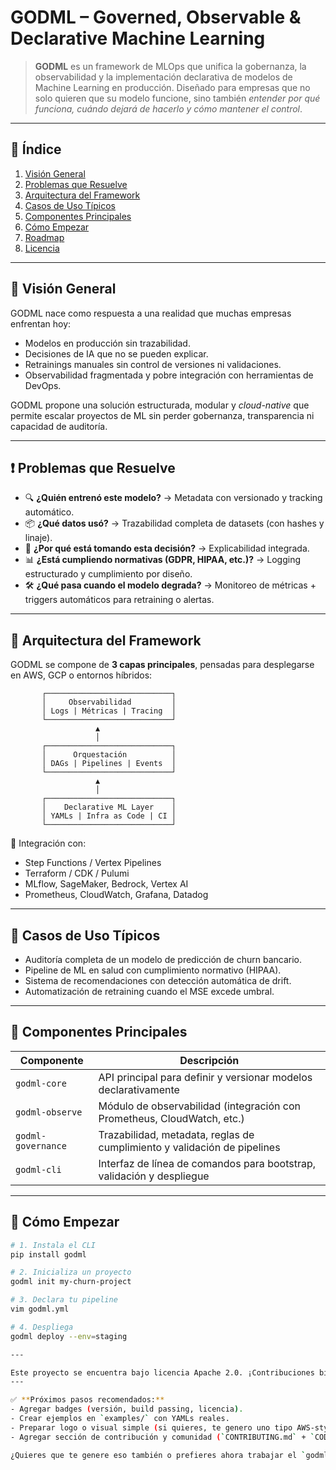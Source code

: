 # GODML – Governed, Observable & Declarative Machine Learning

> **GODML** es un framework de MLOps que unifica la gobernanza, la observabilidad y la implementación declarativa de modelos de Machine Learning en producción. Diseñado para empresas que no solo quieren que su modelo funcione, sino también *entender por qué funciona, cuándo dejará de hacerlo y cómo mantener el control*.

---

## 📌 Índice

1. [Visión General](#visión-general)
2. [Problemas que Resuelve](#problemas-que-resuelve)
3. [Arquitectura del Framework](#arquitectura-del-framework)
4. [Casos de Uso Típicos](#casos-de-uso-típicos)
5. [Componentes Principales](#componentes-principales)
6. [Cómo Empezar](#cómo-empezar)
7. [Roadmap](#roadmap)
8. [Licencia](#licencia)

---

## 🎯 Visión General

GODML nace como respuesta a una realidad que muchas empresas enfrentan hoy:

- Modelos en producción sin trazabilidad.
- Decisiones de IA que no se pueden explicar.
- Retrainings manuales sin control de versiones ni validaciones.
- Observabilidad fragmentada y pobre integración con herramientas de DevOps.

GODML propone una solución estructurada, modular y *cloud-native* que permite escalar proyectos de ML sin perder gobernanza, transparencia ni capacidad de auditoría.

---

## ❗ Problemas que Resuelve

- 🔍 **¿Quién entrenó este modelo?** → Metadata con versionado y tracking automático.
- 📦 **¿Qué datos usó?** → Trazabilidad completa de datasets (con hashes y linaje).
- 🧠 **¿Por qué está tomando esta decisión?** → Explicabilidad integrada.
- 📊 **¿Está cumpliendo normativas (GDPR, HIPAA, etc.)?** → Logging estructurado y cumplimiento por diseño.
- 🛠️ **¿Qué pasa cuando el modelo degrada?** → Monitoreo de métricas + triggers automáticos para retraining o alertas.

---

## 🧱 Arquitectura del Framework

GODML se compone de **3 capas principales**, pensadas para desplegarse en AWS, GCP o entornos híbridos:



           ┌────────────────────────────┐
           │     Observabilidad         │
           │ Logs | Métricas | Tracing  │
           └────────────────────────────┘
                       ▲
                       │
           ┌────────────────────────────┐
           │      Orquestación          │
           │ DAGs | Pipelines | Events  │
           └────────────────────────────┘
                       ▲
                       │
           ┌────────────────────────────┐
           │    Declarative ML Layer    │
           │ YAMLs | Infra as Code | CI │
           └────────────────────────────┘



🔁 Integración con:
- Step Functions / Vertex Pipelines
- Terraform / CDK / Pulumi
- MLflow, SageMaker, Bedrock, Vertex AI
- Prometheus, CloudWatch, Grafana, Datadog

---

## 🧪 Casos de Uso Típicos

- Auditoría completa de un modelo de predicción de churn bancario.
- Pipeline de ML en salud con cumplimiento normativo (HIPAA).
- Sistema de recomendaciones con detección automática de drift.
- Automatización de retraining cuando el MSE excede umbral.

---

## 🧩 Componentes Principales

| Componente          | Descripción                                                                 |
|---------------------|-----------------------------------------------------------------------------|
| `godml-core`        | API principal para definir y versionar modelos declarativamente             |
| `godml-observe`     | Módulo de observabilidad (integración con Prometheus, CloudWatch, etc.)     |
| `godml-governance`  | Trazabilidad, metadata, reglas de cumplimiento y validación de pipelines     |
| `godml-cli`         | Interfaz de línea de comandos para bootstrap, validación y despliegue       |

---

## 🚀 Cómo Empezar

```bash
# 1. Instala el CLI
pip install godml

# 2. Inicializa un proyecto
godml init my-churn-project

# 3. Declara tu pipeline
vim godml.yml

# 4. Despliega
godml deploy --env=staging

---

Este proyecto se encuentra bajo licencia Apache 2.0. ¡Contribuciones bienvenidas!
---

✅ **Próximos pasos recomendados:**
- Agregar badges (versión, build passing, licencia).
- Crear ejemplos en `examples/` con YAMLs reales.
- Preparar logo o visual simple (si quieres, te genero uno tipo AWS-style).
- Agregar sección de contribución y comunidad (`CONTRIBUTING.md` + `CODE_OF_CONDUCT.md`).

¿Quieres que te genere eso también o prefieres ahora trabajar el `godml.yml` de ejemplo?
